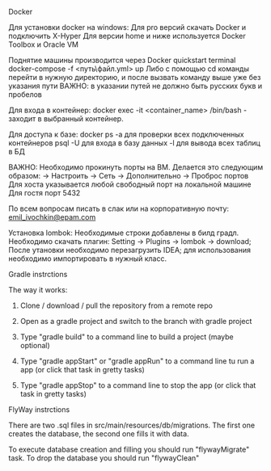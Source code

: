 Docker

Для установки docker на windows:
Для pro версий скачать Docker и подключить X-Hyper
Для версии home и ниже используется Docker Toolbox и Oracle VM

Поднятие машины производится через Docker quickstart terminal
docker-compose -f <путь\файл.yml> up
Либо с помощью cd команды перейти в нужную директорию, и после вызвать команду выше уже без указания пути
ВАЖНО: в указании путей не должно быть русских букв и пробелов

Для входа в контейнер:
docker exec -it <container_name> /bin/bash - заходит в выбранный контейнер.

Для доступа к базе:
docker ps -a для проверки всех подключенных контейнеров
psql -U <user> <basa> для входа в базу данных
-l для вывода всех таблиц в БД

ВАЖНО: Необходимо прокинуть порты на ВМ. Делается это следующим образом:
<VM> -> Настроить -> Сеть -> Дополнительно -> Проброс портов
Для хоста указывается любой свободный порт на локальной машине
Для гостя порт 5432

По всем вопросам писать в слак или на корпоративную почту:
emil_ivochkin@epam.com

Установка lombok:
Необходимые строки добавлены в билд градл.
Необходимо скачать плагин:
Setting -> Plugins -> lombok -> download;
После утановки необходимо перезагрузить IDEA;
для использования необходимо импортировать в нужный класс.



Gradle instrctions

The way it works:

1. Clone / download / pull the repository from a remote repo

2. Open as a gradle project and switch to the branch with gradle project

3. Type "gradle build" to a command line to build a project (maybe optional)

4. Type "gradle appStart" or "gradle appRun" to a command line tu run a app
(or click that task in gretty tasks)

5. Type "gradle appStop" to a command line to stop the app
(or click that task in gretty tasks)



FlyWay instrctions

There are two .sql files in src/main/resources/db/migrations. The first one creates the database, the second one fills it with data.

To execute database creation and filling you should run "flywayMigrate" task. To drop the database you should run "flywayClean"

